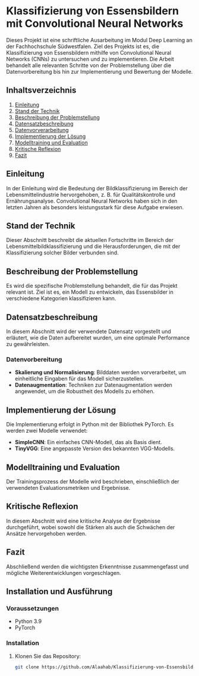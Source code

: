 # Klassifizierung von Essensbildern mit Convolutional Neural Networks

Dieses Projekt ist eine schriftliche Ausarbeitung im Modul Deep Learning an der Fachhochschule Südwestfalen. Ziel des Projekts ist es, die Klassifizierung von Essensbildern mithilfe von Convolutional Neural Networks (CNNs) zu untersuchen und zu implementieren. Die Arbeit behandelt alle relevanten Schritte von der Problemstellung über die Datenvorbereitung bis hin zur Implementierung und Bewertung der Modelle.

## Inhaltsverzeichnis
1. [Einleitung](#einleitung)
2. [Stand der Technik](#stand-der-technik)
3. [Beschreibung der Problemstellung](#beschreibung-der-problemstellung)
4. [Datensatzbeschreibung](#datensatzbeschreibung)
5. [Datenvorverarbeitung](#datenvorverarbeitung)
6. [Implementierung der Lösung](#implementierung-der-loesung)
7. [Modelltraining und Evaluation](#modelltraining-und-evaluation)
8. [Kritische Reflexion](#kritische-reflexion)
9. [Fazit](#fazit)

## Einleitung
In der Einleitung wird die Bedeutung der Bildklassifizierung im Bereich der Lebensmittelindustrie hervorgehoben, z. B. für Qualitätskontrolle und Ernährungsanalyse. Convolutional Neural Networks haben sich in den letzten Jahren als besonders leistungsstark für diese Aufgabe erwiesen.

## Stand der Technik
Dieser Abschnitt beschreibt die aktuellen Fortschritte im Bereich der Lebensmittelbildklassifizierung und die Herausforderungen, die mit der Klassifizierung solcher Bilder verbunden sind.

## Beschreibung der Problemstellung
Es wird die spezifische Problemstellung behandelt, die für das Projekt relevant ist. Ziel ist es, ein Modell zu entwickeln, das Essensbilder in verschiedene Kategorien klassifizieren kann.

## Datensatzbeschreibung
In diesem Abschnitt wird der verwendete Datensatz vorgestellt und erläutert, wie die Daten aufbereitet wurden, um eine optimale Performance zu gewährleisten.

### Datenvorbereitung
- **Skalierung und Normalisierung**: Bilddaten werden vorverarbeitet, um einheitliche Eingaben für das Modell sicherzustellen.
- **Datenaugmentation**: Techniken zur Datenaugmentation werden angewendet, um die Robustheit des Modells zu erhöhen.

## Implementierung der Lösung
Die Implementierung erfolgt in Python mit der Bibliothek PyTorch. Es werden zwei Modelle verwendet:
- **SimpleCNN**: Ein einfaches CNN-Modell, das als Basis dient.
- **TinyVGG**: Eine angepasste Version des bekannten VGG-Modells.

## Modelltraining und Evaluation
Der Trainingsprozess der Modelle wird beschrieben, einschließlich der verwendeten Evaluationsmetriken und Ergebnisse.

## Kritische Reflexion
In diesem Abschnitt wird eine kritische Analyse der Ergebnisse durchgeführt, wobei sowohl die Stärken als auch die Schwächen der Ansätze hervorgehoben werden.

## Fazit
Abschließend werden die wichtigsten Erkenntnisse zusammengefasst und mögliche Weiterentwicklungen vorgeschlagen.

## Installation und Ausführung
### Voraussetzungen
- Python 3.9
- PyTorch
### Installation
1. Klonen Sie das Repository:
   ```bash
   git clone https://github.com/Alaahab/Klassifizierung-von-Essensbildern-mit-Convolutional-Neural-Networks.git
